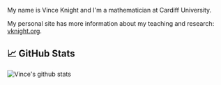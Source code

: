 My name is Vince Knight and I'm a mathematician at Cardiff University.

My personal site has more information about my teaching and research: 
[vknight.org](vknight.org).

## &#x1f4c8; GitHub Stats
![Vince's github stats](https://github-readme-stats.vercel.app/api?username=drvinceknight&show_icons=true)
